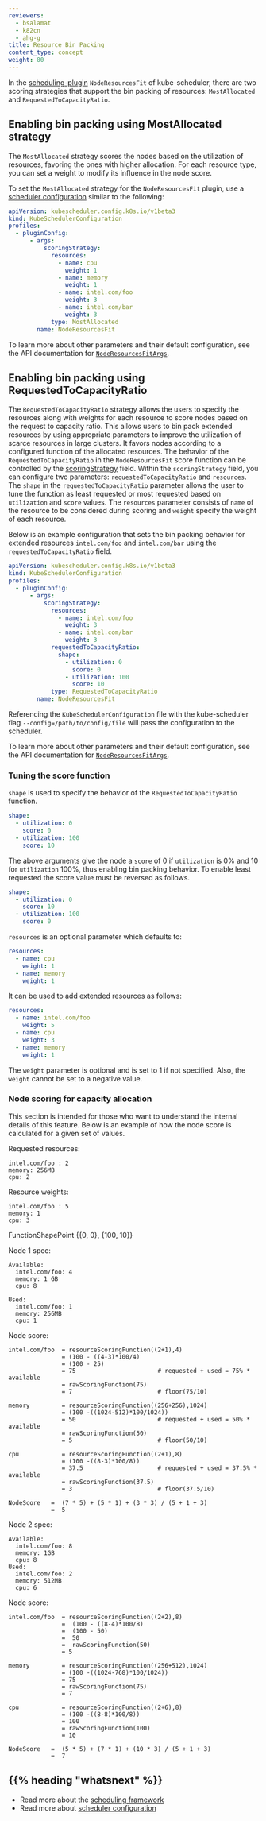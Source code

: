 ```yaml
---
reviewers:
  - bsalamat
  - k82cn
  - ahg-g
title: Resource Bin Packing
content_type: concept
weight: 80
---
```


<!-- overview -->

In the [scheduling-plugin](/docs/reference/scheduling/config/#scheduling-plugins) `NodeResourcesFit` of kube-scheduler, there are two
scoring strategies that support the bin packing of resources: `MostAllocated` and `RequestedToCapacityRatio`.

<!-- body -->

## Enabling bin packing using MostAllocated strategy

The `MostAllocated` strategy scores the nodes based on the utilization of resources, favoring the ones with higher allocation.
For each resource type, you can set a weight to modify its influence in the node score.

To set the `MostAllocated` strategy for the `NodeResourcesFit` plugin, use a
[scheduler configuration](/docs/reference/scheduling/config) similar to the following:

```yaml
apiVersion: kubescheduler.config.k8s.io/v1beta3
kind: KubeSchedulerConfiguration
profiles:
  - pluginConfig:
      - args:
          scoringStrategy:
            resources:
              - name: cpu
                weight: 1
              - name: memory
                weight: 1
              - name: intel.com/foo
                weight: 3
              - name: intel.com/bar
                weight: 3
            type: MostAllocated
        name: NodeResourcesFit
```

To learn more about other parameters and their default configuration, see the API documentation for
[`NodeResourcesFitArgs`](/docs/reference/config-api/kube-scheduler-config.v1beta3/#kubescheduler-config-k8s-io-v1beta3-NodeResourcesFitArgs).

## Enabling bin packing using RequestedToCapacityRatio

The `RequestedToCapacityRatio` strategy allows the users to specify the resources along with weights for
each resource to score nodes based on the request to capacity ratio. This
allows users to bin pack extended resources by using appropriate parameters
to improve the utilization of scarce resources in large clusters. It favors nodes according to a
configured function of the allocated resources. The behavior of the `RequestedToCapacityRatio` in
the `NodeResourcesFit` score function can be controlled by the
[scoringStrategy](/docs/reference/config-api/kube-scheduler-config.v1beta3/#kubescheduler-config-k8s-io-v1beta3-ScoringStrategy) field.
Within the `scoringStrategy` field, you can configure two parameters: `requestedToCapacityRatio` and
`resources`. The `shape` in the `requestedToCapacityRatio`
parameter allows the user to tune the function as least requested or most
requested based on `utilization` and `score` values. The `resources` parameter
consists of `name` of the resource to be considered during scoring and `weight`
specify the weight of each resource.

Below is an example configuration that sets
the bin packing behavior for extended resources `intel.com/foo` and `intel.com/bar`
using the `requestedToCapacityRatio` field.

```yaml
apiVersion: kubescheduler.config.k8s.io/v1beta3
kind: KubeSchedulerConfiguration
profiles:
  - pluginConfig:
      - args:
          scoringStrategy:
            resources:
              - name: intel.com/foo
                weight: 3
              - name: intel.com/bar
                weight: 3
            requestedToCapacityRatio:
              shape:
                - utilization: 0
                  score: 0
                - utilization: 100
                  score: 10
            type: RequestedToCapacityRatio
        name: NodeResourcesFit
```

Referencing the `KubeSchedulerConfiguration` file with the kube-scheduler
flag `--config=/path/to/config/file` will pass the configuration to the
scheduler.

To learn more about other parameters and their default configuration, see the API documentation for
[`NodeResourcesFitArgs`](/docs/reference/config-api/kube-scheduler-config.v1beta3/#kubescheduler-config-k8s-io-v1beta3-NodeResourcesFitArgs).

### Tuning the score function

`shape` is used to specify the behavior of the `RequestedToCapacityRatio` function.

```yaml
shape:
  - utilization: 0
    score: 0
  - utilization: 100
    score: 10
```

The above arguments give the node a `score` of 0 if `utilization` is 0% and 10 for
`utilization` 100%, thus enabling bin packing behavior. To enable least
requested the score value must be reversed as follows.

```yaml
shape:
  - utilization: 0
    score: 10
  - utilization: 100
    score: 0
```

`resources` is an optional parameter which defaults to:

```yaml
resources:
  - name: cpu
    weight: 1
  - name: memory
    weight: 1
```

It can be used to add extended resources as follows:

```yaml
resources:
  - name: intel.com/foo
    weight: 5
  - name: cpu
    weight: 3
  - name: memory
    weight: 1
```

The `weight` parameter is optional and is set to 1 if not specified. Also, the
`weight` cannot be set to a negative value.

### Node scoring for capacity allocation

This section is intended for those who want to understand the internal details
of this feature.
Below is an example of how the node score is calculated for a given set of values.

Requested resources:

```
intel.com/foo : 2
memory: 256MB
cpu: 2
```

Resource weights:

```
intel.com/foo : 5
memory: 1
cpu: 3
```

FunctionShapePoint {{0, 0}, {100, 10}}

Node 1 spec:

```
Available:
  intel.com/foo: 4
  memory: 1 GB
  cpu: 8

Used:
  intel.com/foo: 1
  memory: 256MB
  cpu: 1
```

Node score:

```
intel.com/foo  = resourceScoringFunction((2+1),4)
               = (100 - ((4-3)*100/4)
               = (100 - 25)
               = 75                       # requested + used = 75% * available
               = rawScoringFunction(75)
               = 7                        # floor(75/10)

memory         = resourceScoringFunction((256+256),1024)
               = (100 -((1024-512)*100/1024))
               = 50                       # requested + used = 50% * available
               = rawScoringFunction(50)
               = 5                        # floor(50/10)

cpu            = resourceScoringFunction((2+1),8)
               = (100 -((8-3)*100/8))
               = 37.5                     # requested + used = 37.5% * available
               = rawScoringFunction(37.5)
               = 3                        # floor(37.5/10)

NodeScore   =  (7 * 5) + (5 * 1) + (3 * 3) / (5 + 1 + 3)
            =  5
```

Node 2 spec:

```
Available:
  intel.com/foo: 8
  memory: 1GB
  cpu: 8
Used:
  intel.com/foo: 2
  memory: 512MB
  cpu: 6
```

Node score:

```
intel.com/foo  = resourceScoringFunction((2+2),8)
               =  (100 - ((8-4)*100/8)
               =  (100 - 50)
               =  50
               =  rawScoringFunction(50)
               = 5

memory         = resourceScoringFunction((256+512),1024)
               = (100 -((1024-768)*100/1024))
               = 75
               = rawScoringFunction(75)
               = 7

cpu            = resourceScoringFunction((2+6),8)
               = (100 -((8-8)*100/8))
               = 100
               = rawScoringFunction(100)
               = 10

NodeScore   =  (5 * 5) + (7 * 1) + (10 * 3) / (5 + 1 + 3)
            =  7

```

## {{% heading "whatsnext" %}}

- Read more about the [scheduling framework](/docs/concepts/scheduling-eviction/scheduling-framework/)
- Read more about [scheduler configuration](/docs/reference/scheduling/config/)
